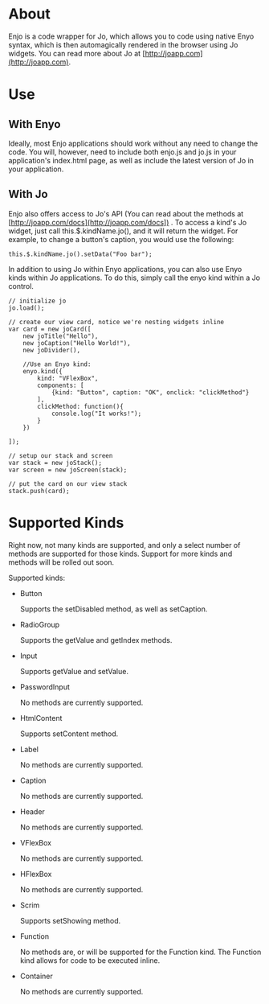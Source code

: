 About
=====

Enjo is a code wrapper for Jo, which allows you to code using native Enyo syntax, which is then automagically rendered in the browser using Jo widgets. You can read more about Jo at [http://joapp.com](http://joapp.com).

Use
===

With Enyo
---------
Ideally, most Enjo applications should work without any need to change the code. You will, however, need to include both enjo.js and jo.js in your application's index.html page, as well as include the latest version of Jo in your application.

With Jo
-------
Enjo also offers access to Jo's API (You can read about the methods at [http://joapp.com/docs](http://joapp.com/docs]) . To access a kind's Jo widget, just call this.$.kindName.jo(), and it will return the widget. For example, to change a button's caption, you would use the following:

	this.$.kindName.jo().setData("Foo bar");
	
In addition to using Jo within Enyo applications, you can also use Enyo kinds within Jo applications. To do this, simply call the enyo kind within a Jo control.
	
	// initialize jo
	jo.load();
	
	// create our view card, notice we're nesting widgets inline
	var card = new joCard([
	    new joTitle("Hello"),
	    new joCaption("Hello World!"),
	    new joDivider(),
	    
	    //Use an Enyo kind:
		enyo.kind({
        	kind: "VFlexBox",
        	components: [
        		{kind: "Button", caption: "OK", onclick: "clickMethod"}
        	],
        	clickMethod: function(){
        		console.log("It works!");
        	}
        })
        
	]);
	
	// setup our stack and screen
	var stack = new joStack();
	var screen = new joScreen(stack);
	
	// put the card on our view stack
	stack.push(card);

Supported Kinds
===============

Right now, not many kinds are supported, and only a select number of methods are supported for those kinds. Support for more kinds and methods will be rolled out soon.

Supported kinds:
 
- Button

  Supports the setDisabled method, as well as setCaption.

- RadioGroup

  Supports the getValue and getIndex methods.

- Input

  Supports getValue and setValue.

- PasswordInput

  No methods are currently supported.

- HtmlContent

  Supports setContent method.

- Label

  No methods are currently supported.

- Caption

  No methods are currently supported.

- Header

  No methods are currently supported.

- VFlexBox

  No methods are currently supported.

- HFlexBox

  No methods are currently supported.

- Scrim

  Supports setShowing method.

- Function

  No methods are, or will be supported for the Function kind. The Function kind allows for code to be executed inline.

- Container

  No methods are currently supported.
